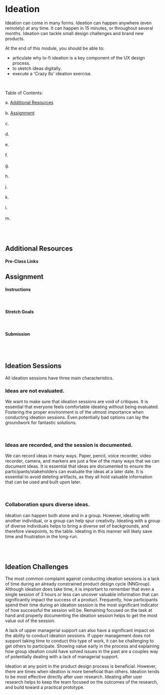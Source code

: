 # Ideation

Ideation can come in many forms. Ideation can happen anywhere (even remotely) at any time. It can happen in 15 minutes, or throughout several months. Ideation can tackle small design challenges and brand new products.

At the end of this module, you should be able to:
- articulate why lo-fi ideation is a key component of the UX design process.
- to sketch ideas digitally.
- execute a 'Crazy 8s' ideation exercise.


 <br>

 Table of Contents:

a. [Additional Resources](#Additional-Resources)  <br>  
b. [Assignment](#Assignment)  <br>  
c. [](#)  <br>  
d. [](#)  <br>  
e. [](#)  <br>  
f. [](#)  <br>  
g. [](#)  <br>  
h. [](#)  <br>  
j. [](#)  <br>  
k. [](#)  <br>  
l. [](#)  <br>  
m. [](#)  <br>  

<br>
<br>

## Additional Resources

#### Pre-Class Links


## Assignment

#### Instructions

<br>

#### Stretch Goals

<br>

#### Submission

<br>
<br>

## Ideation Sessions

All ideation sessions have three main characteristics.

### Ideas are not evaluated. 

We want to make sure that ideation sessions are void of critiques. It is essential that everyone feels comfortable ideating without being evaluated. Fostering the proper environment is of the utmost importance when conducting ideation sessions. Even potentially bad options can lay the groundwork for fantastic solutions.

<br>

### Ideas are recorded, and the session is documented. 

We can record ideas in many ways. Paper, pencil, voice recorder, video recorder, camera, and markers are just a few of the many ways that we can document ideas. It is essential that ideas are documented to ensure the participants/stakeholders can evaluate the ideas at a later date. It is essential to avoid deleting artifacts, as they all hold valuable information that can be used and built upon later.

<br>

### Collaboration spurs diverse ideas. 

Ideation can happen both alone and in a group. However, ideating with another individual, or a group can help spur creativity. Ideating with a group of diverse individuals helps to bring a diverse set of backgrounds, and therefore viewpoints, to the table. Ideating in this manner will likely save time and frustration in the long-run.

<br>
<br>

## Ideation Challenges

The most common complaint against conducting ideation sessions is a lack of time during an already constrained product design cycle (NNGroup). Although ideation does take time, it is important to remember that even a single session of 3 hours or less can uncover valuable information that can significantly impact the success of a product. Frequently, how participants spend their time during an ideation session is the most significant indicator of how successful the session will be. Remaining focused on the task at hand and properly documenting the ideation session helps to get the most value out of the session.

A lack of upper managerial support can also have a significant impact on the ability to conduct ideation sessions. If upper management does not support taking time to conduct this type of work, it can be challenging to get others to participate. Showing value early in the process and explaining how group ideation could have solved issues in the past are a couples way of potentially dealing with a lack of managerial support.

Ideation at any point in the product design process is beneficial. However, there are times when ideation is more beneficial than others. Ideation tends to be most effective directly after user research. Ideating after user research helps to keep the team focused on the outcomes of the research, and build toward a practical prototype.

<br>
<br>

